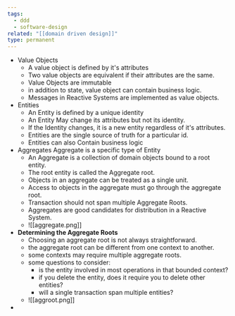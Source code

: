 ```yaml
---
tags:
  - ddd
  - software-design
related: "[[domain driven design]]"
type: permanent
---
```


- Value Objects
    - A value object is defined by it's attributes
    - Two value objects are equivalent if their attributes are the same.
    - Value Objects are immutable
    - in addition to state, value object can contain business logic.
    - Messages in Reactive Systems are implemented as value objects.
- Entities
    - An Entity is defined by a unique identity
    - An Entity May change its attributes but not its identity.
    - If the Identity changes, it is a new entity regardless of it's attributes.
    - Entities are the single source of truth for a particular id.
    - Entities can also Contain business logic
- Aggregates
    Aggregate is a specific type of Entity
    - An Aggregate is a collection of domain objects bound to a root entity.
    - The root entity is called the Aggregate root.
    - Objects in an aggregate can be treated as a single unit.
    - Access to objects in the aggregate must go through the aggregate root.
    - Transaction should not span multiple Aggregate Roots.
    - Aggregates are good candidates for distribution in a Reactive System.
    - ![[aggregate.png]]
- **Determining the Aggregate Roots**
	- Choosing an aggregate root is not always straightforward.
	- the aggregate root can be different from one context to another.
	- some contexts may require multiple aggregate roots.
	- some questions to consider:
	    - is the entity involved in most operations in that bounded context?
	    - if you delete the entity, does it require you to delete other entities?
	    - will a single transaction span multiple entities?
	- ![[aggroot.png]]
- 